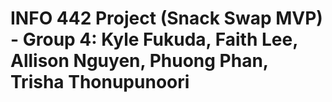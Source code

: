 # INFO 442 Project (Snack Swap MVP) -  Group 4: Kyle Fukuda, Faith Lee, Allison Nguyen, Phuong Phan, Trisha Thonupunoori 
